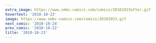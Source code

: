 ```yaml
---
extra_image: https://www.smbc-comics.com/comics/20101023after.gif
hovertext: '2010-10-23'
image: https://www.smbc-comics.com/comics/20101023.gif
next_comic: '2010-10-24'
prev_comic: '2010-10-22'
title: '2010-10-23'
---
```


